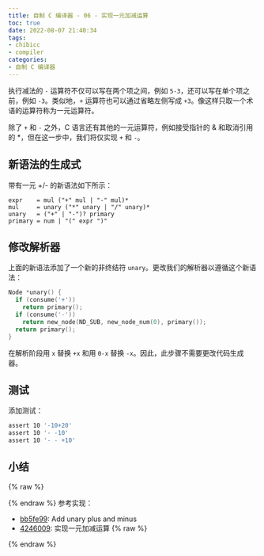 ```yaml
---
title: 自制 C 编译器 - 06 - 实现一元加减运算
toc: true
date: 2022-08-07 21:40:34
tags: 
- chibicc
- compiler
categories: 
- 自制 C 编译器
---
```


执行减法的 `-` 运算符不仅可以写在两个项之间，例如 `5-3`，还可以写在单个项之前，例如 `-3`。类似地，`+` 运算符也可以通过省略左侧写成 `+3`。像这样只取一个术语的运算符称为一元运算符。

<!-- more -->

除了 `+` 和 `-` 之外，C 语言还有其他的一元运算符，例如接受指针的 & 和取消引用的 *，但在这一步中，我们将仅实现 `+` 和 `-`。

## 新语法的生成式

带有一元 +/- 的新语法如下所示：

```
expr    = mul ("+" mul | "-" mul)*
mul     = unary ("*" unary | "/" unary)*
unary   = ("+" | "-")? primary
primary = num | "(" expr ")"
```

## 修改解析器

上面的新语法添加了一个新的非终结符 `unary`。更改我们的解析器以遵循这个新语法：

```c main.c
Node *unary() {
  if (consume('+'))
    return primary();
  if (consume('-'))
    return new_node(ND_SUB, new_node_num(0), primary());
  return primary();
}
```

在解析阶段用 `x` 替换 `+x` 和用 `0-x` 替换 `-x`。因此，此步骤不需要更改代码生成器。

## 测试

添加测试：

```bash test.sh
assert 10 '-10+20'
assert 10 '- -10'
assert 10 '- - +10'
```

## 小结

{% raw %}<article class="message is-info"><div class="message-body">{% endraw %}
参考实现：
- [bb5fe99](https://github.com/rui314/chibicc/commit/bb5fe99dbad62c9516ec6a4bc64e444d09115e6d): Add unary plus and minus
- [4246009](https://github.com/zhifeng-essen/chibicc/commit/4246009f6a24e9c47fa7e7146e2cb86b9ada01d6): 实现一元加减运算
{% raw %}</div></article>{% endraw %}
